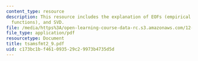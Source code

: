 ```yaml
---
content_type: resource
description: This resource includes the explanation of EOFs (empirical orthogonal
  functions), and SVD.
file: /media/https%3A/open-learning-course-data-rc.s3.amazonaws.com/12-864-inference-from-data-and-models-spring-2005/c173bc1bf461093529c29973b4735d5d_tsamsfmt2_9.pdf
file_type: application/pdf
resourcetype: Document
title: tsamsfmt2_9.pdf
uid: c173bc1b-f461-0935-29c2-9973b4735d5d
---
```

